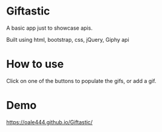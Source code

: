 # Giftastic
A basic app just to showcase apis.

Built using html, bootstrap, css, jQuery, Giphy api

# How to use
Click on one of the buttons to populate the gifs, or add a gif. 

# Demo
https://oale444.github.io/Giftastic/
